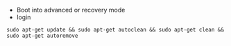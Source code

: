- Boot into advanced or recovery mode
- login


``sudo apt-get update && sudo apt-get autoclean && sudo apt-get clean && sudo apt-get autoremove``


